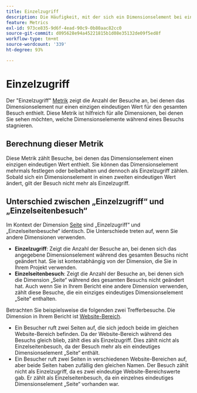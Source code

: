 ```yaml
---
title: Einzelzugriff
description: Die Häufigkeit, mit der sich ein Dimensionselement bei einem Besuch nicht geändert hat.
feature: Metrics
exl-id: 973ce835-9d6f-4ead-90c9-0b80aac82cc0
source-git-commit: d095628e94a45221815b1d08e35132de09f5ed8f
workflow-type: tm+mt
source-wordcount: '339'
ht-degree: 93%

---
```


# Einzelzugriff

Der &quot;Einzelzugriff&quot; [Metrik](overview.md) zeigt die Anzahl der Besuche an, bei denen das Dimensionselement nur einen einzigen eindeutigen Wert für den gesamten Besuch enthielt. Diese Metrik ist hilfreich für alle Dimensionen, bei denen Sie sehen möchten, welche Dimensionselemente während eines Besuchs stagnieren.

## Berechnung dieser Metrik

Diese Metrik zählt Besuche, bei denen das Dimensionselement einen einzigen eindeutigen Wert enthielt. Sie können das Dimensionselement mehrmals festlegen oder beibehalten und dennoch als Einzelzugriff zählen. Sobald sich ein Dimensionselement in einen zweiten eindeutigen Wert ändert, gilt der Besuch nicht mehr als Einzelzugriff.

## Unterschied zwischen „Einzelzugriff“ und „Einzelseitenbesuch“

Im Kontext der Dimension [Seite](../dimensions/page.md) sind „Einzelzugriff“ und „Einzelseitenbesuche“ identisch. Die Unterschiede treten auf, wenn Sie andere Dimensionen verwenden.

* **Einzelzugriff**: Zeigt die Anzahl der Besuche an, bei denen sich das angegebene Dimensionselement während des gesamten Besuchs nicht geändert hat. Sie ist kontextabhängig von der Dimension, die Sie in Ihrem Projekt verwenden.
* **Einzelseitenbesuch**: Zeigt die Anzahl der Besuche an, bei denen sich die Dimension „Seite“ während des gesamten Besuchs nicht geändert hat. Auch wenn Sie in Ihrem Bericht eine andere Dimension verwenden, zählt diese Besuche, die ein einziges eindeutiges Dimensionselement „Seite“ enthalten.

Betrachten Sie beispielsweise die folgenden zwei Trefferbesuche. Die Dimension in Ihrem Bericht ist [Website-Bereich](../dimensions/site-section.md).

* Ein Besucher ruft zwei Seiten auf, die sich jedoch beide im gleichen Website-Bereich befinden. Da der Website-Bereich während des Besuchs gleich blieb, zählt dies als Einzelzugriff. Dies zählt nicht als Einzelseitenbesuch, da der Besuch mehr als ein eindeutiges Dimensionselement „Seite“ enthält.
* Ein Besucher ruft zwei Seiten in verschiedenen Website-Bereichen auf, aber beide Seiten haben zufällig den gleichen Namen. Der Besuch zählt nicht als Einzelzugriff, da es zwei eindeutige Website-Bereichswerte gab. Er zählt als Einzelseitenbesuch, da ein einzelnes eindeutiges Dimensionselement „Seite“ vorhanden war.
